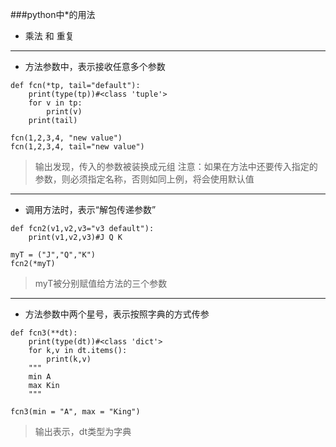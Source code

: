 ###python中*的用法
* 乘法 和 重复
---
* 方法参数中，表示接收任意多个参数
```
def fcn(*tp, tail="default"):
    print(type(tp))#<class 'tuple'>
    for v in tp:
        print(v)
    print(tail)

fcn(1,2,3,4, "new value")
fcn(1,2,3,4, tail="new value")
```
> 输出发现，传入的参数被装换成元组
注意：如果在方法中还要传入指定的参数，则必须指定名称，否则如同上例，将会使用默认值
---
* 调用方法时，表示“解包传递参数”
```
def fcn2(v1,v2,v3="v3 default"):
    print(v1,v2,v3)#J Q K

myT = ("J","Q","K")
fcn2(*myT)
```
>myT被分别赋值给方法的三个参数
---
* 方法参数中两个星号，表示按照字典的方式传参
```
def fcn3(**dt):
    print(type(dt))#<class 'dict'>
    for k,v in dt.items():
        print(k,v)
    """
    min A
    max Kin
    """

fcn3(min = "A", max = "King")
```
> 输出表示，dt类型为字典
